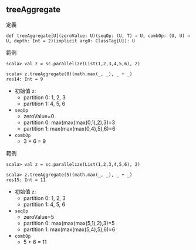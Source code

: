 ## treeAggregate

定義
```
def treeAggregate[U](zeroValue: U)(seqOp: (U, T) ⇒ U, combOp: (U, U) ⇒ U, depth: Int = 2)(implicit arg0: ClassTag[U]): U
```

範例
```
scala> val z = sc.parallelize(List(1,2,3,4,5,6), 2)

scala> z.treeAggregate(0)(math.max(_, _), _ + _)
res14: Int = 9
```
- 初始值 ```z```:
    - partition 0: 1, 2, 3
    - partition 1: 4, 5, 6
- ```seqOp```
    - zeroValue=0
    - partition 0: max(max(max(0,1),2),3)=3
    - partition 1: max(max(max(0,4),5),6)=6
- ```combOp```
    - 3 + 6 = 9

範例
```
scala> val z = sc.parallelize(List(1,2,3,4,5,6), 2)

scala> z.treeAggregate(5)(math.max(_, _), _ + _)
res15: Int = 11
```
- 初始值 ```z```:
    - partition 0: 1, 2, 3
    - partition 1: 4, 5, 6
- ```seqOp```
    - zeroValue=5
    - partition 0: max(max(max(5,1),2),3)=5
    - partition 1: max(max(max(5,4),5),6)=6
- ```combOp```
    - 5 + 6 = 11